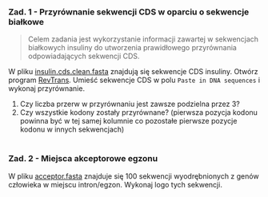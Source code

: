 ### Zad. 1 - Przyrównanie sekwencji CDS w oparciu o sekwencje białkowe
> Celem zadania jest wykorzystanie informacji zawartej w sekwencjach białkowych insuliny do utworzenia prawidłowego przyrównania odpowiadających sekwencji CDS.

W pliku [insulin.cds.clean.fasta](./data/insulin.cds.clean.fasta) znajdują się sekwencje CDS insuliny. Otwórz program [RevTrans](http://www.cbs.dtu.dk/services/RevTrans-2.0/web/). Umieść sekwencje CDS w polu `Paste in DNA sequences` i wykonaj przyrównanie.

1. Czy liczba przerw w przyrównaniu jest zawsze podzielna przez 3?
2. Czy wszystkie kodony zostały przyrównane? (pierwsza pozycja kodonu powinna być w tej samej kolumnie co pozostałe pierwsze pozycje kodonu w innych sekwencjach)
<br/><br/>

### Zad. 2 - Miejsca akceptorowe egzonu
W pliku [acceptor.fasta](./data/acceptor.fasta) znajduje się 100 sekwencji wyodrębnionych z genów człowieka w miejscu intron/egzon. Wykonaj logo tych sekwencji.


